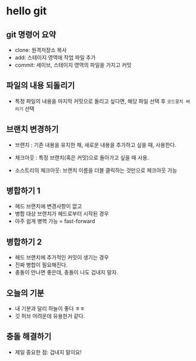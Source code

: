 # hello git

## git 명령어 요약
 

- clone: 원격저장소 복사
- add: 스테이지 영역에 작업 파일 추가
- commit: 세이브, 스테이지 영역의 파일을 가지고 커밋



## 파일의 내용 되돌리기

- 특정 파일의 내용을 마지막 커밋으로 돌리고 싶다면, 해당 파일 선택 후 `코드뭉치 버리기` 선택

## 브랜치 변경하기 

- 브랜치 : 기존 내용을 유지한 채, 새로운 내용을 추가하고 싶을 때, 사용한다.

- 체크아웃 : 특정 브랜치(혹은 커밋)으로 돌아가고 싶을 때 사용.
- 소스트리의 체크아웃: 브랜치 이름을 더블 클릭하는 것만으로 체크아웃 가능 


## 병합하기 1

- 헤드 브랜치에 변경사항이 없고
- 병합 대상 브랜치가 헤드로부터 시작된 경우
- 아주 쉽게 병핵 가능 = fast-forward 

## 병합하기 2
- 헤드 브랜치에 추가적인 커밋이 생기는 경우
- 진짜 병합이 필요해진다. 
- 충돌이 안나면 좋은데, 충돌이 나도 겁내지 말자.

## 오늘의 기분

- 내 기분과 달리 하늘이 좋다 ㅎㅎ
- 깃 허브 어려운데 유용한거 같다. 

## 충돌 해결하기
- 제일 중요한 점: 겁내지 말이요! 

 
